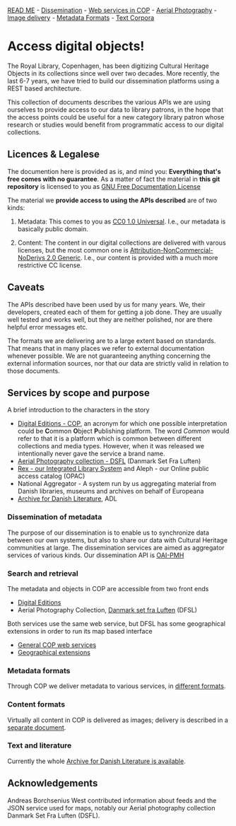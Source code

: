 [READ ME](README.md) - [Dissemination](oai-pmh.md) - [Web services in COP](cop-backend.md) - [Aerial Photography](geographic-data.md) - [Image delivery](image-delivery.md) - [Metadata Formats](metadata-formats.md) - [Text Corpora](text-corpora.md)

# Access digital objects!

The Royal Library, Copenhagen, has been digitizing Cultural Heritage
Objects in its collections since well over two decades. More recently,
the last 6-7 years, we have tried to build our dissemination platforms
using a REST based architecture.

This collection of documents describes the various APIs we are using
ourselves to provide access to our data to library patrons, in the
hope that the access points could be useful for a new category library
patron whose research or studies would benefit from programmatic access
to our digital collections.


## Licences & Legalese

The documention here is provided as is, and mind you: __Everything
that's free comes with no guarantee__. As a matter of fact the
material in __this git repository__ is licensed to you as 
[GNU Free Documentation License](LICENSE)

The material we __provide access to using the APIs described__ are of two kinds:

1. Metadata: This comes to you as [CC0 1.0 Universal](https://creativecommons.org/publicdomain/zero/1.0/). I.e.,
our metadata is basically public domain.

2. Content: The content in our digital collections are delivered with
varous licenses, but the most common one is
[Attribution-NonCommercial-NoDerivs 2.0 Generic](https://creativecommons.org/licenses/by-nc-nd/2.0/). I.e., our content is provided with a much more restrictive CC license.

## Caveats

The APIs described have been used by us for many years. We, their
developers, created each of them for getting a job done. They are
usually well tested and works well, but they are neither polished, nor are
there helpful error messages etc.

The formats we are delivering are to a large extent based on
standards. That means that in many places we refer to external
documentation whenever possible. We are not guaranteeing anything
concerning the external information sources, nor that our data are
strictly valid in relation to those documents.

## Services by scope and purpose

A brief introduction to the characters in the story

+ [Digital Editions - COP](http://www.kb.dk/editions/any/2009/jul/editions/en/), an acronym for which one possible interpretation could be **C**ommon **O**bject **P**ublishing platform. The word _Common_ would refer to that it is a platform which is common between different collections and media types. However, when it was released we intentionally never gave the service a brand name.
+ [Aerial Photography collection - DSFL](http://www.kb.dk/danmarksetfraluften/) (Danmark Set Fra Luften)
+ [Rex - our Integrated Library System](http://rex.kb.dk/) and Aleph - our Online public access catalog (OPAC)
+ National Aggregator - A system run by us aggregating material from Danish libraries, museums and archives on behalf of Europeana
+ [Archive for Danish Literature](http://www.adl.dk/), ADL

### Dissemination of metadata

The purpose of our dissemination is to enable us to synchronize data
between our own systems, but also to share our data with Cultural
Heritage communities at large. The dissemination services are aimed as
aggregator services of various kinds. Our dissemination API is [OAI-PMH](oai-pmh.md)

### Search and retrieval

The metadata and objects in COP are accessible from two front ends 

+ [Digital Editions](http://www.kb.dk/editions/any/2009/jul/editions/en/)
+ Aerial Photography Collection, [Danmark set fra Luften](http://www.kb.dk/danmarksetfraluften/) (DFSL)

Both services use the same web service, but DFSL has some
geographical extensions in order to run its map based interface

+ [General COP web services](cop-backend.md)
+ [Geographical extensions](geographic-data.md)

### Metadata formats

Through COP we deliver metadata to various services, in [different
formats](metadata-formats.md).

### Content formats 

Virtually all content in COP is delivered as images; delivery is
described in a [separate document](image-delivery.md).

### Text and literature

Currently the whole [Archive for Danish Literature is available](text-corpora.md).

## Acknowledgements

Andreas Borchsenius West contributed information about feeds and the
JSON service used for maps, notably our Aerial photography collection
Danmark Set Fra Luften (DSFL).